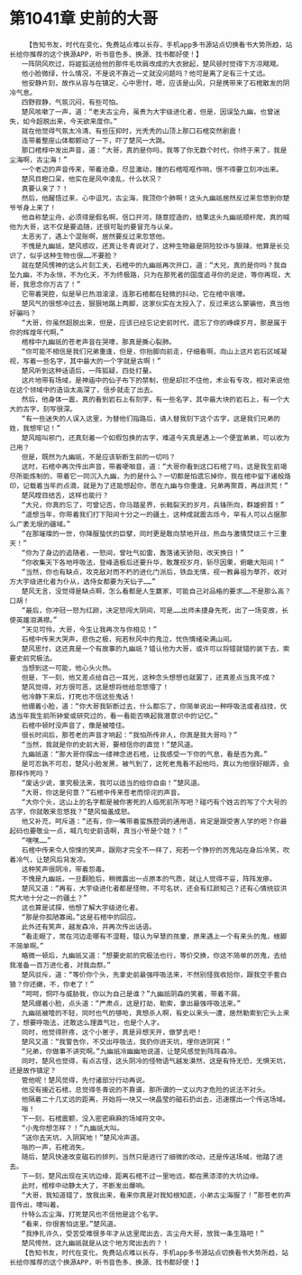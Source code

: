 # 第1041章 史前的大哥
        【告知书友，时代在变化，免费站点难以长存，手机app多书源站点切换看书大势所趋，站长给你推荐的这个换源APP，听书音色多、换源、找书都好使！】
       一阵阴风吹过，将姬狐送给他的那件毛坎肩改成的大衣掀起，楚风顿时觉得下方凉飕飕。
       他小脸微绿，什么情况，不是说不靠近一丈就没问题吗？他可是离了足有三十丈远。
       他安静片刻，故作从容与在镇定，心中思忖，嗯，应该是山风，只是携带来了石棺散发的阴冷气息。
       四野寂静，气氛沉闷，有些可怕。
       楚风咳嗽了一声，道：“老夫古尘舟，虽贵为大宇级进化者，但是，因误坠九幽，也曾迷失，如今超脱出来，今天欲来度你。”
       就在他觉得气氛太冷清、有些压抑时，光秃秃的山顶上那口石棺突然剧震！
       连带着整座山体都颤动了一下，吓了楚风一大跳。
       那口棺椁中发出声音，道：“大哥，真的是你吗，我等了你无数个时代，你终于来了，我是尘海啊，古尘海！”
       一个老迈的声音传来，带着沧桑，尽显激动，撞的石棺哐哐作响，恨不得要立刻冲出来。
       楚风目瞪口呆，他实在是风中凌乱，什么状况？
       真要认亲了？！
       然后，他醒悟过来，心中诅咒，古尘海，我顶你个肺啊！这头九幽祇居然反过来忽悠到你楚爷爷身上来了！
       他自称楚尘舟，必须得是假名啊，信口开河，随意捏造的，结果这头九幽祇顺杆爬，真的喊他为大哥，这不仅是要追随，还很可耻的要冒充与认亲。
       太恶劣了，遇上个混账啊，居然要反过来忽悠他。
       不愧是九幽祇，楚风感叹，还真让冬青说对了，这种生物最是阴险狡诈与狠辣，他算是长见识了，似乎这种生物也很……不要脸？
       就在楚风愣神的这么片刻工夫，石棺中的九幽祇再次开口，道：“大兄，真的是你吗？我自坠九幽，不为永恒，不为化天，不为终极路，只为在那死者的国度追寻你的足迹，等你再现，大哥，我思念你万古了！”
       它带着哭腔，似是早已热泪滚滚，连那石棺都在轻微的抖动，它在棺中哀嚎。
       楚风气的很想冲过去，狠狠地踹上两脚，这家伙实在太投入了，反过来这么蒙骗他，真当他好骗吗？
       “大哥，你虽然超脱出来，但是，应该已经忘记史前时代，遗忘了你的峥嵘岁月，那是属于你的辉煌年代啊。”
       棺椁中九幽祇的苍老声音在哭嚎，那真是撕心裂肺。
       “你可能不相信是我们兄弟重逢，但是，你抬脚向前走，仔细看啊，向山上这片岩石区域凝视，写着一些名字，其中最大的一个字就是古啊！”
       楚风听到这种话语后，一阵狐疑，四处打量。
       这片地带有场域，是神庙中的仙子布下的禁制，但是却拦不住他，术业有专攻，相对来说他在这个领域中的造诣太高深了，信步就走了出去。
       然后，他身体一震，真的看到岩石上有刻字，有一些名字，其中最大块的岩石上，有一个大大的古字，刻写很深。
       “有一些迷失的人误入这里，为替他们指路后，请人替我刻下这个古字，这是我们兄弟的姓，我想牢记！”
       楚风暗叫邪门，还真刻着一个如假包换的古字，难道今天真是遇上一个便宜弟弟，可以收为己用？
       但是，既然为九幽祇，不是应该斩断生前的一切吗？
       这时，石棺中再次传出声音，带着哽咽音，道：“大哥你看到这口石棺了吗，这是我生前竭尽所能炼制的，带着它一同沉入九幽，为的是什么？一切都是怕遗忘掉你，我在棺中留下诸般烙印，记载着当年的点滴，就是为了还能想起你，愿在九幽与你重逢，兄弟再聚首，再战洪荒！”
       楚风瞠目结舌，这样也能行？
       “大兄，你真的忘了，可曾记否，你马踏星界，长戟裂天的岁月，兵锋所向，群雄俯首！”
       “遥想当年，你带着我们打下阳间十分之一的疆土，这种成就震古烁今，罕有人可以占据那么广袤无垠的疆域。”
       “在那璀璨的一世，你降服蛰伏的巨擘，同时更是敢向禁地开战，热血与激情焚烧三十三重天！”
       “你为了身边的追随者，一怒间，曾吐气如雷，轰落诸天骄阳，改天换日！”
       “你收集天下各地呼吸法，登峰造极后还要升华，敢蔑视岁月，斩尽因果，俯瞰大阳间！”
       “当然，你也有缺点，攻克敌对而不朽的进化门派后，铁血无情，视一教鼻祖为草芥，收对方大宇级进化者为仆从，选侍女都要为天仙子……”
       楚风无言，没觉得是缺点啊，怎么看都是人生赢家，可能自己对品格的要求……不是那么高？口胡！
       “最后，你冲冠一怒为红颜，决定怒闯大阴间，可是……出师未捷身先死，出了一场变故，长使英雄泪满襟。”
       “天见可怜，大哥，今生让我再次与你相见！”
       石棺中传来大哭声，悲伤之极，宛若秋风中的鬼泣，忧伤情绪染满山间。
       楚风思忖，这还真是一个有故事的九幽祇？错认他为大哥，或许可以将错就错的装下去，索要史前究极法。
       当想到这一可能，他心头火热。
       但是，下一刻，他又差点给自己一耳光，这种念头想想也就罢了，还真差点当真不成？
       楚风觉得，对方很可恶，这是想将他给忽悠懵了！
       他冷静下来后，打死也不信这些鬼话！
       他绷着小脸，道：“你大哥我斩断过去，什么都忘了，你简单说出一种呼吸法或者战技，优选当年我生前所钟爱或研究过的，看一看能否唤起我潜意识中的记忆。”
       石棺中顿时没声音了，像是被噎住。
       很长时间后，那苍老的声音才响起：“我怕所传非人，你真是我大哥吗？”
       “当然，我就是你的史前大哥，要相信你的直觉！”楚风道。
       九幽祇道：“那大哥你探出一缕神念进石棺，让我感受一下你的气息，看是否为真。”
       是可忍孰不可忍，楚风小脸发黑，被气到了，这死老鬼看不起他吗，真以为他很好糊弄，会那样作死吗？
       “废话少说，拿究极法来，我可以适当的给你自由！”楚风道。
       “大哥，你这是何意？”石棺中传来苍老而惊诧的声音。
       “大你个头，这山上的名字都是被你害死的人临死前所写吧？碰巧有个姓古的写了个大号的古字，你就敢来忽悠我？”楚风恼羞成怒。
       他又补充，呵斥道：“还有，你一嘴带着蛮族腔调的通用语，肯定是跟受害人学的吧？你最起码也要敬业一点，喊几句史前语啊，真当小爷是个娃？！”
       “嘿嘿……”
       石棺中传来令人惊悚的笑声，跟刚才完全不一样了，宛若一个狰狞的厉鬼站在身后冷笑，吹着冷气，让楚风后背发凉。
       这种笑声很阴冷，带着怨毒。
       不愧是九幽祇，一旦翻脸后，稍微露出一点原本的气质，就让人觉得不妥，阵阵发瘆。
       楚风又道：“再有，大宇级进化者都是怪物，不可名状，还会有红颜知己？还有心情统驭洪荒大地十分之一的疆土？”
       这也算是试探，他想了解大宇级进化者。
       “那是你孤陋寡闻。”这是石棺中的回应。
       此外还有笑声，越发森冷，并再次传出话语。
       “看走眼了，常在河边走哪有不湿鞋，错认为早慧的孩童，原来遇上一个有来头的鬼，根脚不简单啊。”
       略微一顿后，九幽祇又道：“想要史前的究极法也行，等价交换，你这不简单的厉鬼，去给我准备一百万进化者，对我血祭。”
       楚风驳斥，道：“等价你个头，先拿史前最强呼吸法来，不然别怪我收拾你，跟我空手套白狼？你还嫩，不，你老了！”
       “呵呵，恫吓与威胁我，你以为自己是谁？”九幽祇阴森的笑着，带着不屑。
       楚风绷着小脸，点头道：“严肃点，这是打劫，勒索，拿出最强呼吸法来。”
       九幽祇被噎的不轻，同时也气的够呛，真想杀人啊，有史以来头一遭，居然勒索到它头上来了，想要呼吸法，还敢这么理直气壮，也是个人才。
       同时，他觉得肝疼，这个小崽子，真是异想天开，做梦去吧！
       楚风又道：“我警告你，不交出呼吸法，我扔你进天坑，埋你进阴冥！”
       “兄弟，你做事不讲究啊。”九幽祇冷幽幽地说道，让楚风感觉到阵阵森冷。
       同时，楚风也觉得，有点古怪，这头阴冷的怪物语气越发漠然，这是有恃无恐，无惧天坑，还是故作镇定？
       管他呢！楚风觉得，先付诸部分行动再说。
       他没有接近石棺，总觉得冬青说的不靠谱，那所谓的一丈以内才危险的说法不对头。
       他隔着二十几丈远的距离，开始将一块又一块晶莹的磁石扔出去，迅速摆出一个传送场域。
       嗡！
       下一刻，石棺震颤，没入密密麻麻的场域符文中。
       “小鬼你想怎样？！”九幽祇大叫。
       “送你去天坑，入阴冥地！”楚风冷声道。
       嗡的一声，石棺消失。
       随后，楚风快速改变磁石的排列，当然只是进行了细微的改动，还是传送场域，他踏了进去。
       下一刻，楚风出现在天坑边缘，距离石棺不过一里地远，都在黑漆漆的大坑边缘。
       此时，棺椁中动静太大了，不断发出爆响。
       “大哥，我知道错了，放我出来，看来你真是对我知根知底，小弟古尘海服了！”那苍老的声音传出，嚎叫着。
       什特么古尘海，打死楚风也不信他是这个名字。
       “看来，你很害怕这里。”楚风道。
       “我挣扎许久，受苦受难很多年才从这里爬出去，古尘舟大哥，放我一条生路吧！”
       楚风愕然，这九幽祇就是从这个地方爬出去的？！
       【告知书友，时代在变化，免费站点难以长存，手机app多书源站点切换看书大势所趋，站长给你推荐的这个换源APP，听书音色多、换源、找书都好使！】